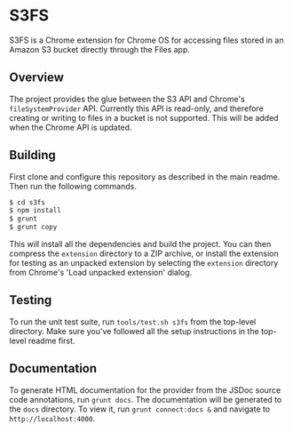 # S3FS

S3FS is a Chrome extension for Chrome OS for accessing files stored in an Amazon S3 bucket directly through the Files app.

## Overview

The project provides the glue between the S3 API and Chrome's `fileSystemProvider` API. Currently this API is read-only, and therefore creating or writing to files in a bucket is not supported. This will be added when the Chrome API is updated.

## Building

First clone and configure this repository as described in the main readme. Then run the following commands.

```bash
$ cd s3fs
$ npm install
$ grunt
$ grunt copy
```

This will install all the dependencies and build the project. You can then compress the `extension` directory to a ZIP archive, or install the extension for testing as an unpacked extension by selecting the `extension` directory from Chrome's 'Load unpacked extension' dialog.

## Testing

To run the unit test suite, run `tools/test.sh s3fs` from the top-level directory. Make sure you've followed all the setup instructions in the top-level readme first.

## Documentation

To generate HTML documentation for the provider from the JSDoc source code annotations, run `grunt docs`. The documentation will be generated to the `docs` directory. To view it, run `grunt connect:docs &` and navigate to `http://localhost:4000`.
